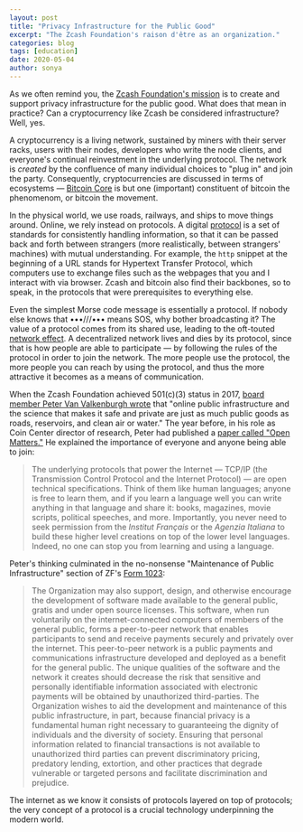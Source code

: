 ```yaml
---
layout: post
title: "Privacy Infrastructure for the Public Good"
excerpt: "The Zcash Foundation's raison d'être as an organization."
categories: blog
tags: [education]
date: 2020-05-04
author: sonya
---
```


As we often remind you, the [Zcash Foundation's mission](https://www.zfnd.org/about/#mission) is to create and support privacy infrastructure for the public good. What does that mean in practice? Can a cryptocurrency like Zcash be considered infrastructure? Well, yes.

A cryptocurrency is a living network, sustained by miners with their server racks, users with their nodes, developers who write the node clients, and everyone's continual reinvestment in the underlying protocol. The network is _created_ by the confluence of many individual choices to "plug in" and join the party. Consequently, cryptocurrencies are discussed in terms of ecosystems — [Bitcoin Core](https://github.com/bitcoin/bitcoin) is but one (important) constituent of bitcoin the phenomenom, or bitcoin the movement.

In the physical world, we use roads, railways, and ships to move things around. Online, we rely instead on protocols. A digital [protocol](https://www.merriam-webster.com/dictionary/protocol) is a set of standards for consistently handling information, so that it can be passed back and forth between strangers (more realistically, between strangers' machines) with mutual understanding. For example, the `http` snippet at the beginning of a URL stands for Hypertext Transfer Protocol, which computers use to exchange files such as the webpages that you and I interact with via browser. Zcash and bitcoin also find their backbones, so to speak, in the protocols that were prerequisites to everything else.

Even the simplest Morse code message is essentially a protocol. If nobody else knows that •••///••• means SOS, why bother broadcasting it? The value of a protocol comes from its shared use, leading to the oft-touted [network effect](https://en.wikipedia.org/wiki/Network_effect#Benefits). A decentralized network lives and dies by its protocol, since that is how people are able to participate — by following the rules of the protocol in order to join the network. The more people use the protocol, the more people you can reach by using the protocol, and thus the more attractive it becomes as a means of communication.

When the Zcash Foundation achieved 501(c)(3) status in 2017, [board member Peter Van Valkenburgh wrote](https://www.zfnd.org/blog/zcash-foundation-officially-nonprofit/) that "online public infrastructure and the science that makes it safe and private are just as much public goods as roads, reservoirs, and clean air or water." The year before, in his role as Coin Center director of research, Peter had published a [paper called "Open Matters."](https://coincenter.org/entry/open-matters) He explained the importance of everyone and anyone being able to join:

> The underlying protocols that power the Internet — TCP/IP (the Transmission Control Protocol and the Internet Protocol) — are open technical specifications. Think of them like human languages; anyone is free to learn them, and if you learn a language well you can write anything in that language and share it: books, magazines, movie scripts, political speeches, and more. Importantly, you never need to seek permission from the _Institut Français_ or the _Agenzia Italiana_ to build these higher level creations on top of the lower level languages. Indeed, no one can stop you from learning and using a language.

Peter's thinking culminated in the no-nonsense "Maintenance of Public Infrastructure" section of ZF's [Form 1023](https://www.zfnd.org/about/irs-docs/Zcash%20Foundation%201023.pdf):

> The Organization may also support, design, and otherwise encourage the development of software made available to the general public, gratis and under open source licenses. This software, when run voluntarily on the internet-connected computers of members of the general public, forms a peer-to-peer network that enables participants to send and receive payments securely and privately over the internet. This peer-to-peer network is a public payments and communications infrastructure developed and deployed as a benefit for the general public. The unique qualities of the software and the network it creates should decrease the risk that sensitive and personally identifiable information associated with electronic payments will be obtained by unauthorized third-parties. The Organization wishes to aid the development and maintenance of this public infrastructure, in part, because financial privacy is a fundamental human right necessary to guaranteeing the dignity of individuals and the diversity of society. Ensuring that personal information related to financial transactions is not available to unauthorized third parties can prevent discriminatory pricing, predatory lending, extortion, and other practices that degrade vulnerable or targeted persons and facilitate discrimination and prejudice.

The internet as we know it consists of protocols layered on top of protocols; the very concept of a protocol is a crucial technology underpinning the modern world.
